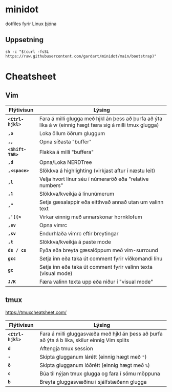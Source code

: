 # minidot
dotfiles fyrir Linux þjóna

## Uppsetning
`sh -c "$(curl -fsSL https://raw.githubusercontent.com/gardart/minidot/main/bootstrap)"`

# Cheatsheet

## Vim

| Flýtivísun | Lýsing |
| -------- | ----------- |
| **`<Ctrl-hjkl>`** | Fara á milli glugga með hjkl án þess að þurfa að ýta líka á w (einnig hægt færa sig á milli tmux glugga) |
| **`,o`** | Loka öllum öðrum gluggum |
| **`,,`** | Opna síðasta "buffer" |
| **`<Shift-TAB>`** | Flakka á milli "buffera" |
| **`,d`** | Opna/Loka NERDTree |
| **`,<space>`** | Slökkva á highlighting (virkjast aftur í næstu leit) |
| **`,l`** | Velja hvort línur séu í númeraröð eða "relative numbers" |
| **`,1`** | Slökkva/kveikja á línunúmerum |
| **`,"`** | Setja gæsalappir eða eitthvað annað utan um valinn text |
| **`,'[{<`** | Virkar einnig með annarskonar hornklofum |
| **`,ev`** | Opna vimrc |
| **`,sv`** | Endurhlaða vimrc eftir breytingar |
| **`,t`** | Slökkva/kveikja á paste mode |
| **`ds / cs`** | Eyða eða breyta gæsalöppum með vim-surround |
| **`gcc`** | Setja inn eða taka út comment fyrir viðkomandi línu |
| **`gc`** | Setja inn eða taka út comment fyrir valinn texta (visual mode) |
| **`J/K`** | Færa valinn texta upp eða niður í "visual mode" |

## tmux
https://tmuxcheatsheet.com/

| Flýtivísun | Lýsing |
| -------- | ----------- |
| **`<Ctrl-hjkl>`** | Fara á milli gluggasvæða með hjkl án þess að þurfa að ýta á b líka, skilur einnig Vim splits |
| **<Ctrl-b> `d`** | Aftengja tmux session |
| **<Ctrl-b> `-`** | Skipta glugganum lárétt (einnig hægt með `"`) |
| **<Ctrl-b> `ö`** | Skipta glugganum lóðrétt (einnig hægt með `%`) |
| **<Ctrl-b> `c`** | Búa til nýjan tmux glugga og fara í sömu möppuna |
| **<Ctrl-b> `b`** | Breyta gluggasvæðinu í sjálfstæðann glugga |

